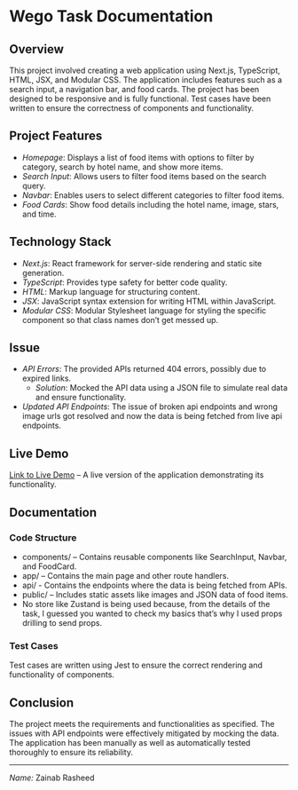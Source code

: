 # Wego Task Documentation

## Overview

This project involved creating a web application using Next.js, TypeScript, HTML, JSX, and Modular CSS. The application includes features such as a search input, a navigation bar, and food cards. The project has been designed to be responsive and is fully functional. Test cases have been written to ensure the correctness of components and functionality.

## Project Features

- *Homepage*: Displays a list of food items with options to filter by category, search by hotel name, and show more items.
- *Search Input*: Allows users to filter food items based on the search query.
- *Navbar*: Enables users to select different categories to filter food items.
- *Food Cards*: Show food details including the hotel name, image, stars, and time.

## Technology Stack

- *Next.js*: React framework for server-side rendering and static site generation.
- *TypeScript*: Provides type safety for better code quality.
- *HTML*: Markup language for structuring content.
- *JSX*: JavaScript syntax extension for writing HTML within JavaScript.
- *Modular CSS*: Modular Stylesheet language for styling the specific component so that class names don’t get messed up.

## Issue

- *API Errors*: The provided APIs returned 404 errors, possibly due to expired links.
  - *Solution*: Mocked the API data using a JSON file to simulate real data and ensure functionality.
- *Updated API Endpoints*: The issue of broken api endpoints and wrong image urls got resolved and now the data is being fetched from live api endpoints.

## Live Demo
[Link to Live Demo](https://wego-two.vercel.app/) – A live version of the application demonstrating its functionality.

## Documentation

### Code Structure

- components/ – Contains reusable components like SearchInput, Navbar, and FoodCard.
- app/ – Contains the main page and other route handlers.
- api/ - Contains the endpoints where the data is being fetched from APIs.
- public/ – Includes static assets like images and JSON data of food items.
- No store like Zustand is being used because, from the details of the task, I guessed you wanted to check my basics that’s why I used props drilling to send props.

### Test Cases

Test cases are written using Jest to ensure the correct rendering and functionality of components.

## Conclusion

The project meets the requirements and functionalities as specified. The issues with API endpoints were effectively mitigated by mocking the data. The application has been manually as well as automatically tested thoroughly to ensure its reliability.

---

*Name:* Zainab Rasheed
